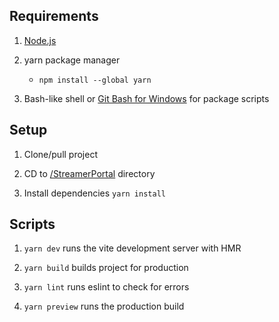 ## Requirements

1. [Node.js](https://nodejs.org/en/download)

2. yarn package manager

   - `npm install --global yarn`

3. Bash-like shell or [Git Bash for Windows](https://git-scm.com/download/win) for package scripts

## Setup

1. Clone/pull project

2. CD to [/StreamerPortal](/CardHarbor%20Client/StreamerPortal/) directory

3. Install dependencies
   `yarn install`

## Scripts

1. `yarn dev` runs the vite development server with HMR

2. `yarn build` builds project for production

3. `yarn lint` runs eslint to check for errors

4. `yarn preview` runs the production build
